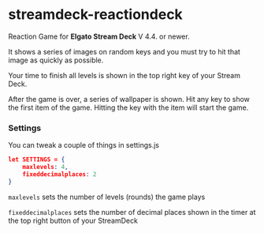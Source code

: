 # streamdeck-reactiondeck

Reaction Game for **Elgato Stream Deck** V 4.4. or newer.

It shows a series of images on random keys and you must try to hit that image as quickly as possible.

Your time to finish all levels is shown in the top right key of your Stream Deck.

After the game is over, a series of wallpaper is shown.
Hit any key to show the first item of the game. Hitting the key with the item will start the game.

### Settings

You can tweak a couple of things in settings.js 

```json
let SETTINGS = {
    maxlevels: 4,
    fixeddecimalplaces: 2
}
```

`maxlevels` sets the number of levels (rounds) the game plays

`fixeddecimalplaces` sets the number of decimal places shown in the timer at the top right button of your StreamDeck
